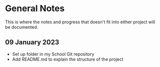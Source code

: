 # General Notes

This is where the notes and progress that doesn't fit into either project will be documented.

## 09 January 2023

- Set up folder in my School Git repository
- Add README.md to explain the structure of the project